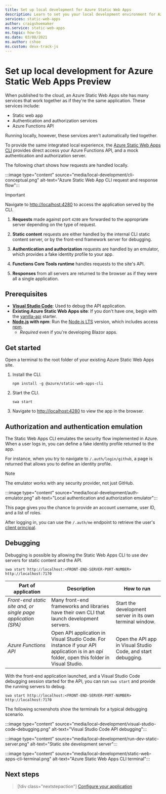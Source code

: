 ```yaml
---
title: Set up local development for Azure Static Web Apps
description: Learn to set you your local development environment for Azure Static Web Apps
services: static-web-apps
author: craigshoemaker
ms.service: static-web-apps
ms.topic: how-to
ms.date: 03/08/2021
ms.author: cshoe
ms.custom: devx-track-js
---
```


# Set up local development for Azure Static Web Apps Preview

When published to the cloud, an Azure Static Web Apps site has many services that work together as if they're the same application. These services include:

- Static web app
- Authentication and authorization services
- Azure Functions API

Running locally, however, these services aren't automatically tied together.

To provide the same integrated local experience, the [Azure Static Web Apps CLI](https://github.com/Azure/static-web-apps-cli) provides direct access your Azure Functions API, and a mock authentication and authorization server.

The following chart shows how requests are handled locally.

:::image type="content" source="media/local-development/cli-conceptual.png" alt-text="Azure Static Web App CLI request and response flow":::

> [!IMPORTANT]
> Navigate to [http://localhost:4280](http://localhost:4280) to access the application served by the CLI.

1. **Requests** made against port `4280` are forwarded to the appropriate server depending on the type of request.

2. **Static content** requests are either handled by the internal CLI static content server, or by the front-end framework server for debugging.

3. **Authentication and authorization** requests are handled by an emulator, which provides a fake identity profile to your app.

4. **Functions Core Tools runtime** handles requests to the site's API.

5. **Responses** from all servers are returned to the browser as if they were all a single application.

## Prerequisites

- **[Visual Studio Code](https://code.visualstudio.com/)**: Used to debug the API application.
- **Existing Azure Static Web Apps site**: If you don't have one, begin with the [vanilla-api](https://github.com/staticwebdev/vanilla-api/generate?return_to=/staticwebdev/vanilla-api/generate) starter.
- **[Node.js](https://nodejs.org) with npm**: Run the [Node.js LTS](https://nodejs.org) version, which includes access [npm](https://www.npmjs.com/).
  - _Required_ even if you're developing Blazor apps.

## Get started

Open a terminal to the root folder of your existing Azure Static Web Apps site.

1. Install the CLI.

    `npm install -g @azure/static-web-apps-cli`

1. Start the CLI.

    `swa start`

1. Navigate to [http://localhost:4280](http://localhost:4280) to view the app in the browser.

## Authorization and authentication emulation

The Static Web Apps CLI emulates the security flow implemented in Azure. When a user logs in, you can define a fake identity profile returned to the app.

For instance, when you try to navigate to `/.auth/login/github`, a page is returned that allows you to define an identity profile.

> [!NOTE]
> The emulator works with any security provider, not just GitHub.

:::image type="content" source="media/local-development/auth-emulator.png" alt-text="Local authentication and authorization emulator":::

This page gives you the chance to provide an account username, user ID, and a list of roles.

After logging in, you can use the `/.auth/me` endpoint to retrieve the user's [client principal](./user-information.md).

## Debugging

Debugging is possible by allowing the Static Web Apps CLI to use dev servers for static content and the API.

  `swa start http://localhost:<FRONT-END-SERVER-PORT-NUMBER> http://localhost:7170`

| Part of application | Description | How to run |
| --- | --- | --- |
| *Front-end static site and, or single page application (SPA)* | Many front-end frameworks and libraries have their own CLI that launch development servers.| Start the development server in its own terminal window. |
| *Azure Functions API* | Open API application in Visual Studio Code. For instance if your API application is in an _api_ folder, open this folder in Visual Studio. | Open the API app in Visual Studio Code, and start debugging. |

With the front-end application launched, and a Visual Studio Code debugging session started for the API, you can run `swa start` and provide the running servers to debug.

`swa start http://localhost:<FRONT-END-SERVER-PORT-NUMBER> http://localhost:7170`

The following screenshots show the terminals for a typical debugging scenario.

:::image type="content" source="media/local-development/visual-studio-code-debugging.png" alt-text="Visual Studio Code API debugging":::

:::image type="content" source="media/local-development/run-dev-static-server.png" alt-text="Static site development server":::

:::image type="content" source="media/local-development/static-web-apps-cli-terminal.png" alt-text="Azure Static Web Apps CLI terminal":::

## Next steps

> [!div class="nextstepaction"]
> [Configure your application](configuration.md)
